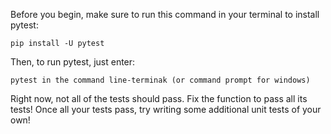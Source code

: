 Before you begin, make sure to run this command in your terminal to install pytest:
```
pip install -U pytest
```
Then, to run pytest, just enter:
```
pytest in the command line-terminak (or command prompt for windows)
```
Right now, not all of the tests should pass. Fix the function to pass all its tests! Once all your tests pass, try writing some additional unit tests of your own!

